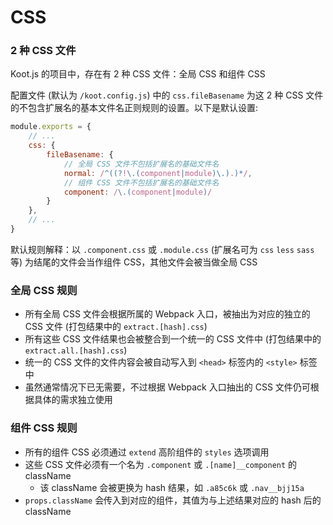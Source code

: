# CSS

### 2 种 CSS 文件

Koot.js 的项目中，存在有 2 种 CSS 文件：全局 CSS 和组件 CSS

配置文件 (默认为 `/koot.config.js`) 中的 `css.fileBasename` 为这 2 种 CSS 文件的不包含扩展名的基本文件名正则规则的设置。以下是默认设置: 

```javascript
module.exports = {
    // ...
    css: {
        fileBasename: {
            // 全局 CSS 文件不包括扩展名的基础文件名
            normal: /^((?!\.(component|module)\.).)*/,
            // 组件 CSS 文件不包括扩展名的基础文件名
            component: /\.(component|module)/
        }
    },
    // ...
}
```

默认规则解释：以 `.component.css` 或 `.module.css` (扩展名可为 `css` `less` `sass` 等) 为结尾的文件会当作组件 CSS，其他文件会被当做全局 CSS


### 全局 CSS 规则

- 所有全局 CSS 文件会根据所属的 Webpack 入口，被抽出为对应的独立的 CSS 文件 (打包结果中的 `extract.[hash].css`)
- 所有这些 CSS 文件结果也会被整合到一个统一的 CSS 文件中 (打包结果中的 `extract.all.[hash].css`)
- 统一的 CSS 文件的文件内容会被自动写入到 `<head>` 标签内的 `<style>` 标签中
- 虽然通常情况下已无需要，不过根据 Webpack 入口抽出的 CSS 文件仍可根据具体的需求独立使用

### 组件 CSS 规则
- 所有的组件 CSS 必须通过 `extend` 高阶组件的 `styles` 选项调用
- 这些 CSS 文件必须有一个名为 `.component` 或 `.[name]__component` 的 className
  - 该 className 会被更换为 hash 结果，如 `.a85c6k` 或 `.nav__bjj15a`
- `props.className` 会传入到对应的组件，其值为与上述结果对应的 hash 后的 className
